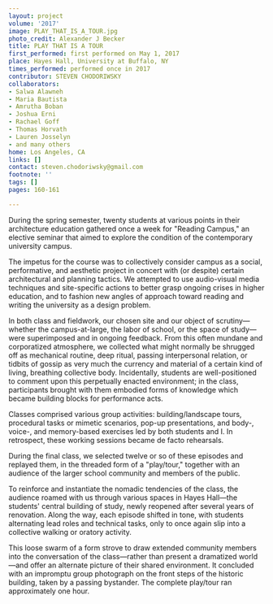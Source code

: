 ```yaml
---
layout: project
volume: '2017'
image: PLAY_THAT_IS_A_TOUR.jpg
photo_credit: Alexander J Becker
title: PLAY THAT IS A TOUR
first_performed: first performed on May 1, 2017
place: Hayes Hall, University at Buffalo, NY
times_performed: performed once in 2017
contributor: STEVEN CHODORIWSKY
collaborators:
- Salwa Alawneh
- Maria Bautista
- Amrutha Boban
- Joshua Erni
- Rachael Goff
- Thomas Horvath
- Lauren Josselyn
- and many others
home: Los Angeles, CA
links: []
contact: steven.chodoriwsky@gmail.com
footnote: ''
tags: []
pages: 160-161

---
```


During the spring semester, twenty students at various points in their architecture education gathered once a week for "Reading Campus," an elective seminar that aimed to explore the condition of the contemporary university campus.

The impetus for the course was to collectively consider campus as a social, performative, and aesthetic project in concert with (or despite) certain architectural and planning tactics. We attempted to use audio-visual media techniques and site-specific actions to better grasp ongoing crises in higher education, and to fashion new angles of approach toward reading and writing the university as a design problem.

In both class and fieldwork, our chosen site and our object of scrutiny—whether the campus-at-large, the labor of school, or the space of study—were superimposed and in ongoing feedback. From this often mundane and corporatized atmosphere, we collected what might normally be shrugged off as mechanical routine, deep ritual, passing interpersonal relation, or tidbits of gossip as very much the currency and material of a certain kind of living, breathing collective body. Incidentally, students are well-positioned to comment upon this perpetually enacted environment; in the class, participants brought with them embodied forms of knowledge which became building blocks for performance acts.

Classes comprised various group activities: building/landscape tours, procedural tasks or mimetic scenarios, pop-up presentations, and body-, voice-, and memory-based exercises led by both students and I. In retrospect, these working sessions became de facto rehearsals.

During the final class, we selected twelve or so of these episodes and replayed them, in the threaded form of a "play/tour," together with an audience of the larger school community and members of the public.

To reinforce and instantiate the nomadic tendencies of the class, the audience roamed with us through various spaces in Hayes Hall—the students' central building of study, newly reopened after several years of renovation. Along the way, each episode shifted in tone, with students alternating lead roles and technical tasks, only to once again slip into a collective walking or oratory activity.

This loose swarm of a form strove to draw extended community members into the conversation of the class—rather than present a dramatized world—and offer an alternate picture of their shared environment. It concluded with an impromptu group photograph on the front steps of the historic building, taken by a passing bystander. The complete play/tour ran approximately one hour.
